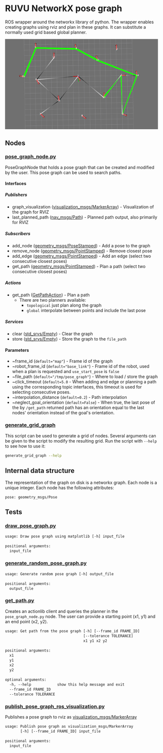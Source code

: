 # RUVU NetworkX pose graph

ROS wrapper around the networkx library of python. The wrapper enables creating graphs using rviz and plan in these graphs. It can substitute a normally used grid based global planner.

![Preview](doc/preview.png)

## Nodes

### [pose_graph_node.py](scripts/pose_graph_node.py)

PoseGraphNode that holds a pose graph that can be created and modified by the user. This pose graph can be used to search paths.

#### Interfaces

##### Publishers

- graph_visualization ([visualization_msgs/MarkerArray](http://docs.ros.org/api/visualization_msgs/html/msg/MarkerArray.html)) - Visualization of the graph for RVIZ
- last_planned_path ([nav_msgs/Path](http://docs.ros.org/api/nav_msgs/html/msg/Path.html)) - Planned path output, also primarily for RVIZ

##### Subscribers

- add_node ([geometry_msgs/PoseStamped](http://docs.ros.org/api/geometry_msgs/html/msg/PoseStamped.html)) - Add a pose to the graph
- remove_node ([geometry_msgs/PointStamped](http://docs.ros.org/api/geometry_msgs/html/msg/PointStamped.html)) - Remove closest pose
- add_edge ([geometry_msgs/PointStamped](http://docs.ros.org/api/geometry_msgs/html/msg/PointStamped.html)) - Add an edge (select two consecutive closest poses)
- get_path ([geometry_msgs/PointStamped](http://docs.ros.org/api/geometry_msgs/html/msg/PointStamped.html)) - Plan a path (select two consecutive closest poses)

##### Actions
- get_path ([GetPathAction](https://github.com/magazino/move_base_flex/blob/master/mbf_msgs/action/GetPath.action)) - Plan a path
  * There are two planners available:
    - `topological` just plan along the graph
    - `global` interpolate between points and include the last pose

##### Services

- clear ([std_srvs/Empty](http://docs.ros.org/api/std_srvs/html/msg/Empty.html)) - Clear the graph
- store ([std_srvs/Empty](http://docs.ros.org/api/std_srvs/html/msg/Empty.html)) - Store the graph to the `file_path`

#### Parameters

- ~frame_id (`default="map"`) - Frame id of the graph
- ~robot_frame_id (`default="base_link"`) - Frame id of the robot, used when a plan is requested and `use_start_pose` is `false`
- ~file_path (`default="/tmp/pose_graph"`) - Where to load / store the graph
- ~click_timeout (`default=5.0` - When adding and edge or planning a path using the corresponding topic interfaces, this timeout is used for selecting consecutive poses.
- ~interpolation_distance (`default=0.2`) - Path interpolation
- ~neglect_goal_orientation (`default=False`) - When true, the last pose of the by `/get_path` returned path has an orientation equal to the last nodes' orientation instead of the goal's orientation.

### [generate_grid_graph](scripts/generate_grid_graph)
This script can be used to generate a grid of nodes. Several arguments can be given to the script to modify the resulting grid. Run the script with `--help` to see how to use it:
```bash
generate_grid_graph --help
```

## Internal data structure
The representation of the graph on disk is a networkx graph. Each node is a unique integer. Each node has the following attributes:
```
pose: geometry_msgs/Pose
```

## Tests

### [draw_pose_graph.py](test/draw_pose_graph.py)
```
usage: Draw pose graph using matplotlib [-h] input_file

positional arguments:
  input_file
```

### [generate_random_pose_graph.py](test/generate_random_pose_graph.py)
```
usage: Generate random pose graph [-h] output_file

positional arguments:
  output_file
```

### [get_path.py](test/get_path.py)
Creates an actionlib client and queries the planner in the `pose_graph_node.py` node. The user can provide a starting point (x1, y1) and an end point (x2, y2).
```
usage: Get path from the pose graph [-h] [--frame_id FRAME_ID]
                                    [--tolerance TOLERANCE]
                                    x1 y1 x2 y2

positional arguments:
  x1
  y1
  x2
  y2

optional arguments:
  -h, --help            show this help message and exit
  --frame_id FRAME_ID
  --tolerance TOLERANCE
```

### [publish_pose_graph_ros_visualization.py](test/publish_pose_graph_ros_visualization.py)
Publishes a pose graph to rviz as [visualization_msgs/MarkerArray](http://docs.ros.org/api/visualization_msgs/html/msg/MarkerArray.html)
```
usage: Publish pose graph as visualization_msgs/MarkerArray
       [-h] [--frame_id FRAME_ID] input_file

positional arguments:
  input_file
```
